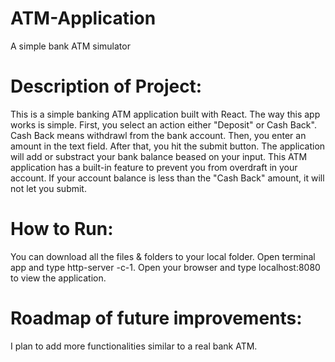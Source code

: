 # ATM-Application

A simple bank ATM simulator

# Description of Project:

This is a simple banking ATM application built with React. The way this app works is simple. First, you select an action either "Deposit" or Cash Back". Cash Back means withdrawl from the bank account. Then, you enter an amount in the text field. After that, you hit the submit button. The application will add or substract your bank balance beased on your input. This ATM application has a built-in feature to prevent you from overdraft in your account. If your account balance is less than the "Cash Back" amount, it will not let you submit.

# How to Run:

You can download all the files & folders to your local folder. Open terminal app and type http-server -c-1. Open your browser and type localhost:8080 to view the application.

# Roadmap of future improvements:

I plan to add more functionalities similar to a real bank ATM.

